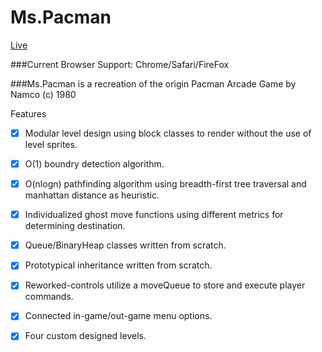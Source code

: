 # Ms.Pacman

[Live][github_pages]

[github_pages]:http://will-tian.github.io/Pacman.js/

###Current Browser Support: Chrome/Safari/FireFox

###Ms.Pacman is a recreation of the origin Pacman Arcade Game by Namco (c) 1980

Features

- [x] Modular level design using block classes to render without the use of level sprites.
- [x] O(1) boundry detection algorithm.
- [x] O(nlogn) pathfinding algorithm using breadth-first tree traversal and manhattan distance as heuristic. 
- [x] Individualized ghost move functions using different metrics for determining destination.
- [x] Queue/BinaryHeap classes written from scratch.
- [x] Prototypical inheritance written from scratch.
- [x] Reworked-controls utilize a moveQueue to store and execute player commands.
- [x] Connected in-game/out-game menu options.
- [x] Four custom designed levels.
 

